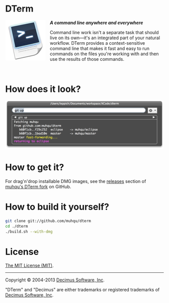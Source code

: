
# DTerm 

<img src="Images/DTerm128.png" style="float:left;margin-right:1em;">

***A command line anywhere and everywhere***

Command line work isn't a separate task that should live on its own—it's an integrated part of your natural workflow. DTerm provides a context-sensitive command line that makes it fast and easy to run commands on the files you're working with and then use the results of those commands.

<br break="both">

# How does it look?

![](Images/DTerm-ScreenShot@2x.png)

# How to get it?

For drag'n'drop installable DMG images, see the [releases][] section of [muhqu's DTerm fork][releases] on GitHub.  

# How to build it yourself?

``` sh
git clone git://github.com/muhqu/dterm
cd ./dterm
./build.sh --with-dmg
```


# License

[The MIT License (MIT)](./LICENSE).

---

Copyright © 2004-2013 [Decimus Software, Inc][decimus].

"DTerm" and "Decimus" are either trademarks or registered trademarks of [Decimus Software, Inc][decimus].

[releases]: https://github.com/muhqu/dterm/releases
[decimus]: http://decimus.net

